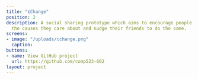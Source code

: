 ```yaml
---
title: "¢Change"
position: 2
description: A social sharing prototype which aims to encourage people to publicly support
  the causes they care about and nudge their friends to do the same.
screens:
- image: "/uploads/cchange.png"
  caption: 
buttons:
- name: View GitHub project
  url: https://github.com/comp523-602
layout: project
---
```



